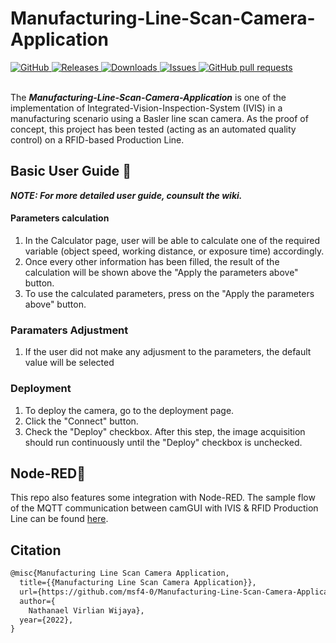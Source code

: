 # Manufacturing-Line-Scan-Camera-Application
<!-- omit in toc -->
<a href="https://github.com/msf4-0/Manufacturing-Line-Scan-Camera-Application/blob/master/LICENSE">
    <img alt="GitHub" src="https://img.shields.io/github/license/msf4-0/Manufacturing-Line-Scan-Camera-Applicatio">
<a href="https://github.com/msf4-0/Manufacturing-Line-Scan-Camera-Application/releases">
    <img alt="Releases" src="https://img.shields.io/github/release/msf4-0/Integrated-Vision-Inspection-System?color=success" />
</a>
<a href="https://github.com/msf4-0/Manufacturing-Line-Scan-Camera-Application/releases">
    <img alt="Downloads" src="https://img.shields.io/github/downloads/msf4-0/Manufacturing-Line-Scan-Camera-Application/total.svg?color=success" />
</a>
<a href="https://github.com/msf4-0/Manufacturing-Line-Scan-Camera-Application">
      <img alt="Issues" src="https://img.shields.io/github/issues/msf4-0/Manufacturing-Line-Scan-Camera-Application?color=blue" />
</a>
<a href="https://github.com/msf4-0/Manufacturing-Line-Scan-Camera-Application/pulls">
    <img alt="GitHub pull requests" src="https://img.shields.io/github/issues-pr/msf4-0/Manufacturing-Line-Scan-Camera-Application?color=blue" />
</a>
<br><br>

The ***Manufacturing-Line-Scan-Camera-Application*** is one of the implementation of Integrated-Vision-Inspection-System (IVIS) in a manufacturing scenario using a Basler line scan camera. As the proof of concept, this project has been tested (acting as an automated quality control) on a RFID-based Production Line.

## Basic User Guide :open_book:
***NOTE: For more detailed user guide, counsult the wiki.***
#### Parameters calculation
1. In the Calculator page, user will be able to calculate one of the required variable (object speed, working distance, or exposure time) accordingly.
2. Once every other information has been filled, the result of the calculation will be shown above the "Apply the parameters above" button.
3. To use the calculated parameters, press on the "Apply the parameters above" button.

### Paramaters Adjustment
1. If the user did not make any adjusment to the parameters, the default value will be selected

### Deployment 
1. To deploy the camera, go to the deployment page.
2. Click the "Connect" button.
3. Check the "Deploy" checkbox.
After this step, the image acquisition should run continuously until the "Deploy" checkbox is unchecked.

## Node-RED:link:
This repo also features some integration with Node-RED. The sample flow of the MQTT communication between camGUI with IVIS & RFID Production Line can be found [here](https://github.com/msf4-0/Manufacturing-Line-Scan-Camera-Application/tree/main/node-RED).

## Citation
```tex
@misc{Manufacturing Line Scan Camera Application,
  title={{Manufacturing Line Scan Camera Application}},
  url={https://github.com/msf4-0/Manufacturing-Line-Scan-Camera-Application},
  author={
    Nathanael Virlian Wijaya},
  year={2022},
}
```
